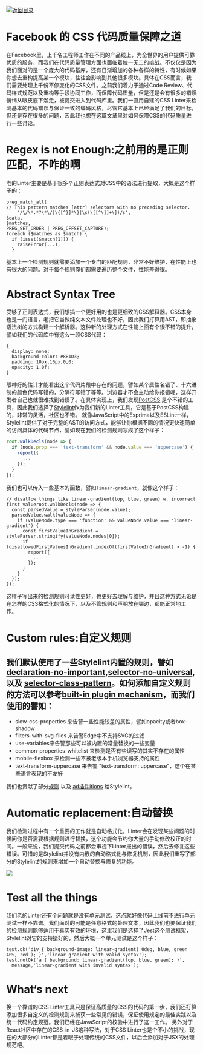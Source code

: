 [![返回目录](https://parg.co/UYp)](https://parg.co/Ubt) 

# Facebook 的 CSS 代码质量保障之道

在Facebook里，上千名工程师工作在不同的产品线上，为全世界的用户提供可靠优质的服务，而我们在代码质量管理方面也面临着独一无二的挑战。不仅仅是因为我们面对的是一个庞大的代码基库，还有日渐增加的各种各样的特性，有时候如果你想去重构提高某一个模块，往往会影响到其他很多模块。具体在CSS而言，我们需要处理上千份不停变化的CSS文件。之前我们着力于通过Code Review、代码样式规范以及重构等手段协同工作，而保障代码质量，但是还是会有很多的错误悄悄从眼皮底下溜走，被提交进入到代码库里。我们一直用自建的CSS Linter来检测基本的代码错误与保证一致的编码风格，尽管它基本上已经满足了我们的目标，但还是存在很多的问题，因此我也想在这篇文章里对如何保障CSS的代码质量进行一些讨论。

# Regex is not Enough:之前用的是正则匹配，不咋的啊
老的Linter主要是基于很多个正则表达式对CSS中的语法进行提取，大概是这个样子的：
```
preg_match_all(
// This pattern matches [attr] selectors with no preceding selector.  
    '/\/\*.*?\*\/|\{[^}]*\}|\s(\[[^\]]+\])/s',
$data,  
$matches,  
PREG_SET_ORDER | PREG_OFFSET_CAPTURE);
foreach ($matches as $match) {
  if (isset($match[1])) {
    raiseError(...);
  }
```
基本上一个检测规则就需要添加一个专门的匹配规则，非常不好维护，在性能上也有很大的问题。对于每个规则俺们都需要遍历整个文件，性能差得很。
# Abstract Syntax Tree
受够了正则表达式，我们想搞一个更好用的也是更细致的CSS解释器。CSS本身也是一门语言，老把它当做纯文本文件处理也不好，因此我们打算用AST，即抽象语法树的方式构建一个解析器。这种新的处理方式在性能上面有个很不错的提升，譬如我们的代码库中有这么一段CSS代码：
```
{
  display: none:
  background-color: #8B1D3;
  padding: 10px,10px,0,0;
  opacity: 1.0f;
}
```
眼神好的估计才能看出这个代码片段中存在的问题，譬如某个属性名错了、十六进制的颜色代码写错的，分隔符写错了等等。浏览器才不会主动给你报错呢，这样开发者自己也就很难找到错误了。在具体实现上，我们发现[PostCSS](http://postcss.org/) 是个不错的工具，因此我们选择了[Stylelint](http://stylelint.io/)作为我们新的Linter工具，它是基于PostCSS构建的，非常的灵活，社区也不错。
就像JavaScript中的Esprima以及ESLint一样，Stylelint提供了对于完整的AST的访问方式，能够让你根据不同的情况更快速简单的访问具体的代码节点，譬如现在我们的检测规则写成了这个样子：
```js
root.walkDecls(node => {
  if (node.prop === 'text-transform' && node.value === 'uppercase') {
    report({
      ...
    });
  }
});
```
我们也可以传入一些基本的函数，譬如`linear-gradient`，就像这个样子：
```
// disallow things like linear-gradient(top, blue, green) w. incorrect first valueroot.walkDecls(node => {
  const parsedValue = styleParser(node.value);
  parsedValue.walk(valueNode => {
    if (valueNode.type === 'function' && valueNode.value === 'linear-gradient') {
      const firstValueInGradient = styleParser.stringify(valueNode.nodes[0]);
      if (disallowedFirstValuesInGradient.indexOf(firstValueInGradient) > -1) {
        report({
          ...
        });
      }
    }
  });
});
```
这样子写出来的检测规则可读性更好，也更好去理解与维护，并且这种方式无论是在怎样的CSS格式化的情况下，以及不管规则和声明放在哪边，都能正常地工作。

# Custom rules:自定义规则
我们默认使用了一些Stylelint内置的规则，譬如[declaration-no-important](https://www.facebook.com/l.php?u=https%3A%2F%2Fgithub.com%2Fstylelint%2Fstylelint%2Ftree%2Fmaster%2Fsrc%2Frules%2Fdeclaration-no-important&h=oAQG1Tctr&s=1),[selector-no-universal](https://github.com/stylelint/stylelint/blob/master/src/rules/selector-no-universal/README.md), 以及 [selector-class-pattern](https://github.com/stylelint/stylelint/tree/master/src/rules/selector-class-pattern)。如何添加自定义规则的方法可以参考[built-in plugin mechanism](http://stylelint.io/developer-guide/plugins/)，而我们使用的譬如：
- 
- slow-css-properties 来告警一些性能较差的属性，譬如opacity或者box-shadow
- filters-with-svg-files 来告警Edge中不支持SVG的过滤
- use-variables来告警那些可以被内置的常量替换的一些变量
- common-properties-whitelist 来检测是否有些误写的其实不存在的属性
- mobile-flexbox 来检测一些不被老版本手机浏览器支持的属性
- text-transform-uppercase 来告警 "text-transform: uppercase"，这个在某些语言表现的不友好

我们也贡献了部分[规则](https://www.facebook.com/l.php?u=https%3A%2F%2Fgithub.com%2Fstylelint%2Fstylelint%2Fpull%2F675&h=GAQF25sgV&s=1) 以及 [ad插件itions](https://www.facebook.com/l.php?u=https%3A%2F%2Fgithub.com%2Fstylelint%2Fstylelint%2Fpull%2F689&h=hAQHu_d3q&s=1) 给Stylelint。

# Automatic replacement:自动替换
我们检测过程中有一个重要的工作就是自动格式化，Linter会在发现某些问题的时候问你是否需要根据规则进行替换，这个功能会节约你大量的手动修改校正的时间。一般来说，我们提交代码之前都会审视下Linter报出的错误，然后去修复这些错误。可惜的是Stylelint并没有内嵌的自动格式化与修复机制，因此我们重写了部分的Stylelint的规则来增加一个自动替换与修复的功能。

![](http://7xi5sw.com1.z0.glb.clouddn.com/13409339_811578745653310_267839981_n.jpg)


# Test all the things
我们老的Linter还有个问题就是没有单元测试，这点就好像代码上线前不进行单元测试一样不靠谱。我们面对的可能是任意格式的处理文本，因此我们也要保证我们的检测规则能够适用于真实有效的环境，这里我们是选择了Jest这个测试框架，Stylelint对它的支持挺好的，然后大概一个单元测试是这个样子：
```
test.ok('div { background-image: linear-gradient( 0deg, blue, green 40%, red ); }','linear gradient with valid syntax');
test.notOk('a { background: linear-gradient(top, blue, green); }', 
  message,'linear-gradient with invalid syntax');
```
# What‘s next
换一个靠谱的CSS Linter工具只是保证高质量的CSS的代码的第一步，我们还打算添加很多自定义的检测规则来捕获一些常见的错误，保证使用规定的最佳实践以及统一代码约定规范。我们已经在JavaScript的校验中进行了这一工作。
另外对于React社区中存在的CSS-in-JS这种写法，对于CSS Linter也是个不小的挑战，现在的大部分的Linter都是着眼于处理传统的CSS文件，以后会添加对于JSX的处理规范吧。

